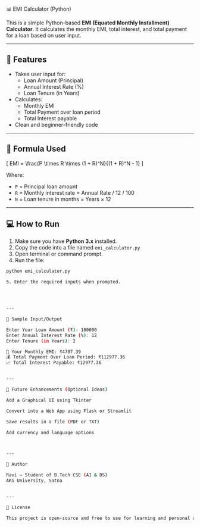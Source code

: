 📊 EMI Calculator (Python)

This is a simple Python-based **EMI (Equated Monthly Installment) Calculator**. It calculates the monthly EMI, total interest, and total payment for a loan based on user input.

---

## 🚀 Features

- Takes user input for:
  - Loan Amount (Principal)
  - Annual Interest Rate (%)
  - Loan Tenure (in Years)
- Calculates:
  - Monthly EMI
  - Total Payment over loan period
  - Total Interest payable
- Clean and beginner-friendly code

---

## 🧮 Formula Used

\[
EMI = \frac{P \times R \times (1 + R)^N}{(1 + R)^N - 1}
\]

Where:

- `P` = Principal loan amount  
- `R` = Monthly interest rate = Annual Rate / 12 / 100  
- `N` = Loan tenure in months = Years × 12

---

## 💻 How to Run

1. Make sure you have **Python 3.x** installed.
2. Copy the code into a file named `emi_calculator.py`
3. Open terminal or command prompt.
4. Run the file:

```bash
python emi_calculator.py

5. Enter the required inputs when prompted.




---

📌 Sample Input/Output

Enter Your Loan Amount (₹): 100000
Enter Annual Interest Rate (%): 12
Enter Tenure (in Years): 2

📌 Your Monthly EMI: ₹4707.39
💰 Total Payment Over Loan Period: ₹112977.36
📈 Total Interest Payable: ₹12977.36


---

🔧 Future Enhancements (Optional Ideas)

Add a Graphical UI using Tkinter

Convert into a Web App using Flask or Streamlit

Save results in a file (PDF or TXT)

Add currency and language options



---

🙌 Author

Ravi – Student of B.Tech CSE (AI & DS)
AKS University, Satna


---

📘 License

This project is open-source and free to use for learning and personal use.
